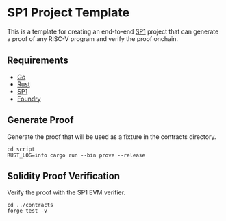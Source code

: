 # SP1 Project Template

This is a template for creating an end-to-end [SP1](https://github.com/succinctlabs/sp1) project 
that can generate a proof of any RISC-V program and verify the proof onchain.

## Requirements

- [Go](https://go.dev/doc/install)
- [Rust](https://rustup.rs/)
- [SP1](https://succinctlabs.github.io/sp1/getting-started/install.html)
- [Foundry](https://book.getfoundry.sh/getting-started/installation)

## Generate Proof

Generate the proof that will be used as a fixture in the contracts directory.

```
cd script
RUST_LOG=info cargo run --bin prove --release
```

## Solidity Proof Verification

Verify the proof with the SP1 EVM verifier.

```
cd ../contracts
forge test -v
```

